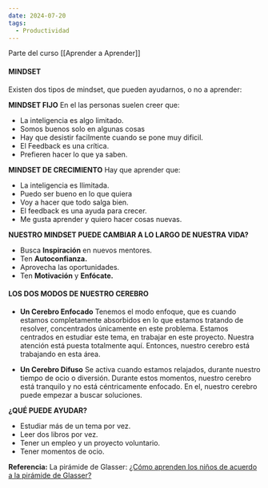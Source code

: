 ```yaml
---
date: 2024-07-20
tags:
  - Productividad
---
```


Parte del curso [[Aprender a Aprender]]
#### **MINDSET**

Existen dos tipos de mindset, que pueden ayudarnos, o no a aprender:

**MINDSET FIJO**
En el las personas suelen creer que:
- La inteligencia es algo limitado.
- Somos buenos solo en algunas cosas
- Hay que desistir facilmente cuando se pone muy dificil.
- El Feedback es una crítica.
- Prefieren hacer lo que ya saben.

**MINDSET DE CRECIMIENTO**
Hay que aprender que:
- La inteligencia es Ilimitada.
- Puedo ser bueno en lo que quiera
- Voy a hacer que todo salga bien.
- El feedback es una ayuda para crecer.
- Me gusta aprender y quiero hacer cosas nuevas.

**NUESTRO MINDSET PUEDE CAMBIAR A LO LARGO DE NUESTRA VIDA?**
- Busca **Inspiración** en nuevos mentores.
- Ten **Autoconfianza.**
- Aprovecha las oportunidades.
- Ten **Motivación** y **Enfócate.**



#### **LOS DOS MODOS DE NUESTRO CEREBRO**

- **Un Cerebro Enfocado**
	Tenemos el modo enfoque, que es cuando estamos completamente absorbidos en lo que estamos tratando de resolver, concentrados únicamente en este problema. Estamos centrados en estudiar este tema, en trabajar en este proyecto. Nuestra atención está puesta totalmente aquí. Entonces, nuestro cerebro está trabajando en esta área.
	
- **Un Cerebro Difuso**
	Se activa cuando estamos relajados, durante nuestro tiempo de ocio o diversión. Durante estos momentos, nuestro cerebro está tranquilo y no está céntricamente enfocado. En el, nuestro cerebro puede empezar a buscar soluciones.

**¿QUÉ PUEDE AYUDAR?**

- Estudiar más de un tema por vez.
- Leer dos libros por vez.
- Tener un empleo y un proyecto voluntario.
- Tener momentos de ocio.

**Referencia:**
La pirámide de Glasser: [¿Cómo aprenden los niños de acuerdo a la pirámide de Glasser?](https://blog.ecagrupoeducativo.mx/eca/como-aprenden-los-ninos-de-acuerdo-a-piramide-de-glasser#:~:text=La%20teor%C3%ADa%20de%20Glasser%2C%20desarrollado,lo%20que%20menos%20impacto%20tiene)